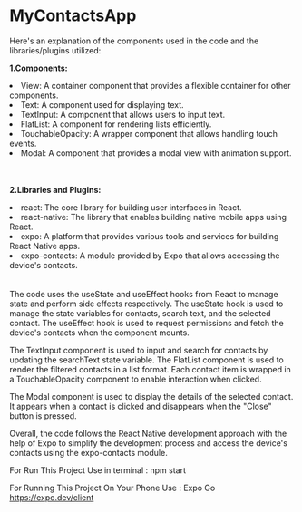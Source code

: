 # MyContactsApp
Here's an explanation of the components used in the code and the libraries/plugins utilized:

<b>1.Components:</b>

<li>View: A container component that provides a flexible container for other components.</li>
<li>Text: A component used for displaying text.</li>
<li>TextInput: A component that allows users to input text.</li>
<li>FlatList: A component for rendering lists efficiently.</li>
<li>TouchableOpacity: A wrapper component that allows handling touch events.</li>
<li>Modal: A component that provides a modal view with animation support.</li>
<br></br>

<b>2.Libraries and Plugins:</b>

<li>react: The core library for building user interfaces in React.</li>
<li>react-native: The library that enables building native mobile apps using React.</li>
<li>expo: A platform that provides various tools and services for building React Native apps.</li>
<li>expo-contacts: A module provided by Expo that allows accessing the device's contacts.</li>
<br></br>  
The code uses the useState and useEffect hooks from React to manage state and perform side effects respectively. The useState hook is used to manage the state variables for contacts, search text, and the selected contact. The useEffect hook is used to request permissions and fetch the device's contacts when the component mounts.

The TextInput component is used to input and search for contacts by updating the searchText state variable. The FlatList component is used to render the filtered contacts in a list format. Each contact item is wrapped in a TouchableOpacity component to enable interaction when clicked.

The Modal component is used to display the details of the selected contact. It appears when a contact is clicked and disappears when the "Close" button is pressed.

Overall, the code follows the React Native development approach with the help of Expo to simplify the development process and access the device's contacts using the expo-contacts module.

For Run This Project Use in terminal :
npm start

For Running This Project On Your Phone Use :
Expo Go https://expo.dev/client 

